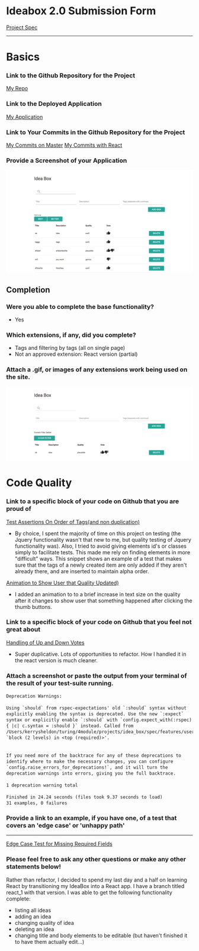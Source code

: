 # Ideabox 2.0 Submission Form
[Project Spec](https://github.com/turingschool/curriculum/blob/master/source/projects/revenge_of_idea_box.markdown)

------

# Basics

### Link to the Github Repository for the Project
[My Repo](https://github.com/kjs222/idea_box)

### Link to the Deployed Application
[My Application](http://mysterious-mesa-11952.herokuapp.com/)

### Link to Your Commits in the Github Repository for the Project
[My Commits on Master](https://github.com/kjs222/idea_box/commits/master)
[My Commits with React](https://github.com/kjs222/idea_box/commits/react_1)

### Provide a Screenshot of your Application
![screenshot](images/kerry_ideabox_screenshot.png)

## Completion

### Were you able to complete the base functionality?
* Yes

### Which extensions, if any, did you complete?
* Tags and filtering by tags (all on single page)
* Not an approved extension: React version (partial)

### Attach a .gif, or images of any extensions work being used on the site.
![filter_screenshot](images/kerry_ideabox_tag_screenshot.png)

# Code Quality

### Link to a specific block of your code on Github that you are proud of
[Test Assertions On Order of Tags(and non duplication)](https://github.com/kjs222/idea_box/blob/master/spec/features/user_can_add_idea_spec.rb#L34-L37)
* By choice, I spent the majority of time on this project on testing (the Jquery functionality wasn't that new to me, but quality testing of Jquery functionality was).  Also, I tried to avoid giving elements id's or classes simply to facilitate tests.  This made me rely on finding elements in more "difficult" ways.  This snippet shows an example of a test that makes sure that the tags of a newly created item are only added if they aren't already there, and are inserted to maintain alpha order.

[Animation to Show User that Quality Updated)](https://github.com/kjs222/idea_box/blob/master/app/assets/javascripts/change_quality.js#L26-L29)
* I added an animation to to a brief increase in text size on the quality after it changes to show user that something happened after clicking the thumb buttons.

### Link to a specific block of your code on Github that you feel not great about

[Handling of Up and Down Votes](https://github.com/kjs222/idea_box/blob/master/app/assets/javascripts/change_quality.js#L1-L17)

* Super duplicative.  Lots of opportunities to refactor.  How I handled it in the react version is much cleaner.  


### Attach a screenshot or paste the output from your terminal of the result of your test-suite running.
```
Deprecation Warnings:

Using `should` from rspec-expectations' old `:should` syntax without explicitly enabling the syntax is deprecated. Use the new `:expect` syntax or explicitly enable `:should` with `config.expect_with(:rspec) { |c| c.syntax = :should }` instead. Called from /Users/kerrysheldon/turing/4module/projects/idea_box/spec/features/user_can_search_ideas_spec.rb:13:in `block (2 levels) in <top (required)>'.


If you need more of the backtrace for any of these deprecations to
identify where to make the necessary changes, you can configure
`config.raise_errors_for_deprecations!`, and it will turn the
deprecation warnings into errors, giving you the full backtrace.

1 deprecation warning total

Finished in 24.24 seconds (files took 9.37 seconds to load)
31 examples, 0 failures
```

### Provide a link to an example, if you have one, of a test that covers an 'edge case' or 'unhappy path'

-----
[Edge Case Test for Missing Required Fields](https://github.com/kjs222/idea_box/blob/master/spec/features/user_can_add_idea_spec.rb#L51-L69)

### Please feel free to ask any other questions or make any other statements below!

Rather than refactor, I decided to spend my last day and a half on learning React by transitioning my IdeaBox into a React app.  I have a branch titled react_1 with that version. I was able to get the following functionality complete:
*  listing all ideas
*  adding an idea
*  changing quality of idea
*  deleting an idea
*  changing title and body elements to be editable (but haven't finished it to have them actually edit...)
